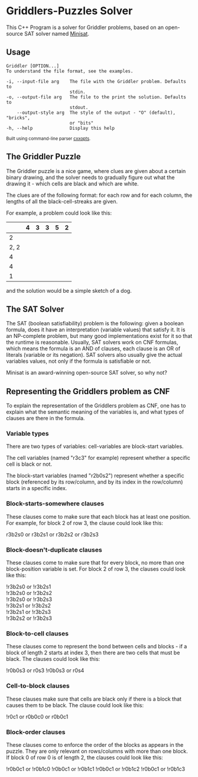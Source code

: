 # Griddlers-Puzzles Solver

This C++ Program is a solver for Griddler problems, based on an open-source SAT solver named [Minisat](http://http://minisat.se/).

## Usage

	Griddler [OPTION...]
	To understand the file format, see the examples.

	-i, --input-file arg    The file with the Griddler problem. Defaults to
	                        stdin.
	-o, --output-file arg   The file to the print the solution. Defaults to
	                        stdout.
	    --output-style arg  The style of the output - "O" (default), "bricks",
	                        or "bits"
	-h, --help              Display this help

<sup> Built using command-line parser [cxxopts](https://github.com/jarro2783/cxxopts). </sup>

## The Griddler Puzzle

The Griddler puzzle is a nice game, where clues are given about a certain binary drawing, and the solver needs to gradually figure out what the drawing it - which cells are black and which are white.

The clues are of the following format: for each row and for each column, the lengths of all the black-cell-streaks are given.

For example, a problem could look like this:

||4|3|3|5|2|
|-----|------|-----|-----|------|-----|
|2||||||
|2, 2||||||
|4||||||
|4||||||
|1||||||

and the solution would be a simple sketch of a dog.

## The SAT Solver

The SAT (boolean satisfiability) problem is the following: given a boolean formula, does it have an interpretation (variable values) that satisfy it. It is an NP-complete problem, but many good implementations exist for it so that the runtime is reasonable. 
Usually, SAT solvers work on CNF formulas, which means the formula is an AND of clauses, each clause is an OR of literals (variable or its negation). SAT solvers also usually give the actual variables values, not only if the formula is satisfiable or not.

Minisat is an award-winning open-source SAT solver, so why not?

## Representing the Griddlers problem as CNF

To explain the representation of the Griddlers problem as CNF, one has to explain what the semantic meaning of the variables is, and what types of clauses are there in the formula.

### Variable types

There are two types of variables: cell-variables are block-start variables. 

The cell variables (named "r3c3" for example) represent whether a specific cell is black or not.

The block-start variables (named "r2b0s2") represent whether a specific block (referenced by its row/column, and by its index in the row/column) starts in a specific index.


### Block-starts-somewhere clauses

These clauses come to make sure that each block has at least one position. For example, for block 2 of row 3, the clause could look like this:

r3b2s0 or r3b2s1 or r3b2s2 or r3b2s3

### Block-doesn't-duplicate clauses

These clauses come to make sure that for every block, no more than one block-position variable is set. For block 2 of row 3, the clauses could look like this:

!r3b2s0 or !r3b2s1 <br>
!r3b2s0 or !r3b2s2 <br>
!r3b2s0 or !r3b2s3 <br>
!r3b2s1 or !r3b2s2 <br>
!r3b2s1 or !r3b2s3 <br>
!r3b2s2 or !r3b2s3

### Block-to-cell clauses

These clauses come to represent the bond between cells and blocks - if a block of length 2 starts at index 3, then there are two cells that must be black. The clauses could look like this:

!r0b0s3 or r0s3
!r0b0s3 or r0s4

### Cell-to-block clauses

These clauses make sure that cells are black only if there is a block that causes them to be black. The clause could look like this:

!r0c1 or r0b0c0 or r0b0c1

### Block-order clauses

These clauses come to enforce the order of the blocks as appears in the puzzle. They are only relevant on rows/columns with more than one block. If block 0 of row 0 is of length 2, the clauses could look like this:

!r0b0c1 or !r0b1c0
!r0b0c1 or !r0b1c1
!r0b0c1 or !r0b1c2
!r0b0c1 or !r0b1c3
